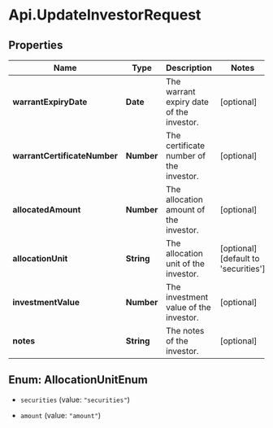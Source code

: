 # Api.UpdateInvestorRequest

## Properties

Name | Type | Description | Notes
------------ | ------------- | ------------- | -------------
**warrantExpiryDate** | **Date** | The warrant expiry date of the investor. | [optional] 
**warrantCertificateNumber** | **Number** | The certificate number of the investor. | [optional] 
**allocatedAmount** | **Number** | The allocation amount of the investor. | [optional] 
**allocationUnit** | **String** | The allocation unit of the investor. | [optional] [default to &#39;securities&#39;]
**investmentValue** | **Number** | The investment value of the investor. | [optional] 
**notes** | **String** | The notes of the investor. | [optional] 



## Enum: AllocationUnitEnum


* `securities` (value: `"securities"`)

* `amount` (value: `"amount"`)




